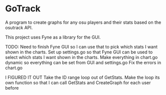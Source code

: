 # GoTrack

A program to create graphs for any osu players and their stats based on the osutrack API.

This project uses Fyne as a library for the GUI. 

TODO:
Need to finish Fyne GUI so I can use that to pick which stats I want shown in the charts.
Set up settings.go so that Fyne GUI can be used to select which stats I want shown in the charts.
Make everything in chart.go dynamic so everything can be set from GUI and settings.go
Fix the errors in chart.go


I FIGURED IT OUT
Take the ID range loop out of GetStats. Make the loop its own function so that I can call GetStats and CreateGraph for each user before 